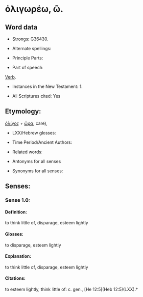 # ὀλιγωρέω, ῶ.

<!-- Status: S2=NeedsReview -->
<!-- Lexica used for edits: BDAG, FFM, LN, A-S -->

## Word data

* Strongs: G36430.

* Alternate spellings:



* Principle Parts: 


* Part of speech: 

[Verb](http://ugg.readthedocs.io/en/latest/verb.html).

* Instances in the New Testament: 1.

* All Scriptures cited: Yes

## Etymology: 

[ὀλίγος]() + [ὤρα](), care),

* LXX/Hebrew glosses: 


* Time Period/Ancient Authors: 


* Related words: 

* Antonyms for all senses

* Synonyms for all senses: 


## Senses: 


### Sense  1.0: 

#### Definition: 

to think little of, disparage, esteem lightly

#### Glosses: 

to disparage, esteem lightly

#### Explanation: 

to think little of, disparage, esteem lightly

#### Citations: 

to esteem lightly, think little of: c. gen., [He 12:5](Heb 12:5)(LXX).†
